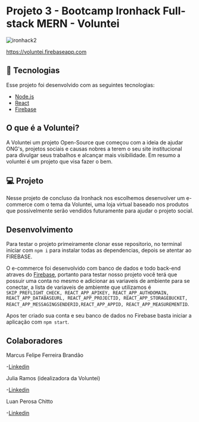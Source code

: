 # Projeto 3 - Bootcamp Ironhack Full-stack MERN - Voluntei 
![ironhack2](https://user-images.githubusercontent.com/50602816/70960995-62376180-205f-11ea-922f-d7196dc2ae38.png)

https://voluntei.firebaseapp.com

## :rocket: Tecnologias

Esse projeto foi desenvolvido com as seguintes tecnologias:

- [Node.js](https://nodejs.org/en/)
- [React](https://reactjs.org)
- [Firebase](https://firebase.google.com/)

## O que é a Voluntei?

A Voluntei  um projeto Open-Source que começou com a ideia de ajudar ONG's, projetos sociais e causas nobres a terem o seu site institucional para divulgar seus trabalhos e alcançar mais visibilidade. Em resumo a voluntei é um projeto que visa fazer o bem.

## 💻 Projeto

Nesse projeto de concluso da Ironhack nos escolhemos desenvolver um e-commerce com o tema da Voluntei, uma loja virtual baseado nos produtos que possivelmente serão vendidos futuramente para ajudar o projeto social. 

## Desenvolvimento

Para testar o projeto primeiramente clonar esse repositorio, no terminal iniciar com `npm i` para instalar todas as dependencias, depois se atentar ao FIREBASE. 

O e-commerce foi desenvolvido com banco de dados e todo back-end atraves do [Firebase](https://firebase.google.com/), portanto para testar nosso projeto você terá que possuir uma conta no mesmo e adicionar as variaveis de ambiente para se conectar, a lista de variaveis de ambiemte que utilizamos é `SKIP_PREFLIGHT_CHECK, REACT_APP_APIKEY, REACT_APP_AUTHDOMAIN, REACT_APP_DATABASEURL, REACT_APP_PROJECTID, REACT_APP_STORAGEBUCKET, REACT_APP_MESSAGINGSENDERID,REACT_APP_APPID, REACT_APP_MEASUREMENTID`. 

Apos ter criado sua conta e seu banco de dados no Firebase basta iniciar a aplicação com `npm start`. 

## Colaboradores

Marcus Felipe Ferreira Brandão

-[Linkedin](https://www.linkedin.com/in/marcusffbrandao/)

Julia Ramos (idealizadora da Voluntei)

-[Linkedin](https://www.linkedin.com/in/julia-ramos-guedes/)

Luan Perosa Chitto

-[Linkedin](https://www.linkedin.com/in/luan-perosa/)


